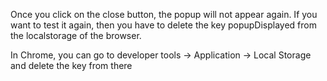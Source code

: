 Once you click on the close button, the popup will not appear again. If you want to test it again, then you have to delete the key popupDisplayed from the localstorage of the browser.

In Chrome, you can go to developer tools -> Application -> Local Storage and delete the key from there
